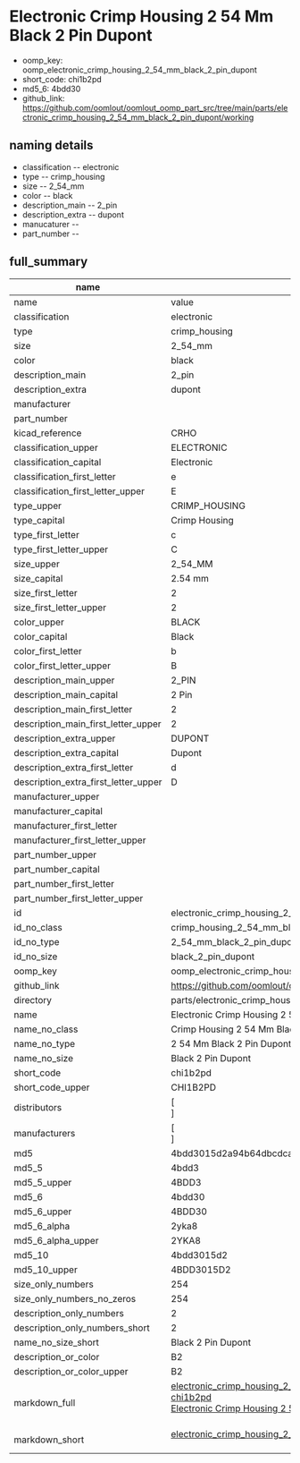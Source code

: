 # Electronic Crimp Housing 2 54 Mm Black 2 Pin Dupont

  
* oomp_key: oomp_electronic_crimp_housing_2_54_mm_black_2_pin_dupont 
* short_code: chi1b2pd
* md5_6: 4bdd30  
* github_link: https://github.com/oomlout/oomlout_oomp_part_src/tree/main/parts/electronic_crimp_housing_2_54_mm_black_2_pin_dupont/working  
## naming details
* classification -- electronic
* type -- crimp_housing
* size -- 2_54_mm
* color -- black
* description_main -- 2_pin
* description_extra -- dupont
* manucaturer -- 
* part_number -- 





## full_summary
| name | value | 
| --- | --- | 
| name | value | 
| classification | electronic | 
| type | crimp_housing | 
| size | 2_54_mm | 
| color | black | 
| description_main | 2_pin | 
| description_extra | dupont | 
| manufacturer |  | 
| part_number |  | 
| kicad_reference | CRHO | 
| classification_upper | ELECTRONIC | 
| classification_capital | Electronic | 
| classification_first_letter | e | 
| classification_first_letter_upper | E | 
| type_upper | CRIMP_HOUSING | 
| type_capital | Crimp Housing | 
| type_first_letter | c | 
| type_first_letter_upper | C | 
| size_upper | 2_54_MM | 
| size_capital | 2.54 mm | 
| size_first_letter | 2 | 
| size_first_letter_upper | 2 | 
| color_upper | BLACK | 
| color_capital | Black | 
| color_first_letter | b | 
| color_first_letter_upper | B | 
| description_main_upper | 2_PIN | 
| description_main_capital | 2 Pin | 
| description_main_first_letter | 2 | 
| description_main_first_letter_upper | 2 | 
| description_extra_upper | DUPONT | 
| description_extra_capital | Dupont | 
| description_extra_first_letter | d | 
| description_extra_first_letter_upper | D | 
| manufacturer_upper |  | 
| manufacturer_capital |  | 
| manufacturer_first_letter |  | 
| manufacturer_first_letter_upper |  | 
| part_number_upper |  | 
| part_number_capital |  | 
| part_number_first_letter |  | 
| part_number_first_letter_upper |  | 
| id | electronic_crimp_housing_2_54_mm_black_2_pin_dupont | 
| id_no_class | crimp_housing_2_54_mm_black_2_pin_dupont | 
| id_no_type | 2_54_mm_black_2_pin_dupont | 
| id_no_size | black_2_pin_dupont | 
| oomp_key | oomp_electronic_crimp_housing_2_54_mm_black_2_pin_dupont | 
| github_link | https://github.com/oomlout/oomlout_oomp_part_src/tree/main/parts/electronic_crimp_housing_2_54_mm_black_2_pin_dupont/working | 
| directory | parts/electronic_crimp_housing_2_54_mm_black_2_pin_dupont | 
| name | Electronic Crimp Housing 2 54 Mm Black 2 Pin Dupont | 
| name_no_class | Crimp Housing 2 54 Mm Black 2 Pin Dupont | 
| name_no_type | 2 54 Mm Black 2 Pin Dupont | 
| name_no_size | Black 2 Pin Dupont | 
| short_code | chi1b2pd | 
| short_code_upper | CHI1B2PD | 
| distributors | [<br>] | 
| manufacturers | [<br>] | 
| md5 | 4bdd3015d2a94b64dbcdcad850425c86 | 
| md5_5 | 4bdd3 | 
| md5_5_upper | 4BDD3 | 
| md5_6 | 4bdd30 | 
| md5_6_upper | 4BDD30 | 
| md5_6_alpha | 2yka8 | 
| md5_6_alpha_upper | 2YKA8 | 
| md5_10 | 4bdd3015d2 | 
| md5_10_upper | 4BDD3015D2 | 
| size_only_numbers | 254 | 
| size_only_numbers_no_zeros | 254 | 
| description_only_numbers | 2 | 
| description_only_numbers_short | 2 | 
| name_no_size_short | Black 2 Pin Dupont | 
| description_or_color | B2 | 
| description_or_color_upper | B2 | 
| markdown_full | [electronic_crimp_housing_2_54_mm_black_2_pin_dupont](https://github.com/oomlout/oomlout_oomp_part_src/tree/main/parts/electronic_crimp_housing_2_54_mm_black_2_pin_dupont/working)<br>[chi1b2pd](https://github.com/oomlout/oomlout_oomp_part_src/tree/main/parts/electronic_crimp_housing_2_54_mm_black_2_pin_dupont/working)<br>[Electronic Crimp Housing 2 54 Mm Black 2 Pin Dupont](https://github.com/oomlout/oomlout_oomp_part_src/tree/main/parts/electronic_crimp_housing_2_54_mm_black_2_pin_dupont/working)<br><br> | 
| markdown_short | [electronic_crimp_housing_2_54_mm_black_2_pin_dupont](https://github.com/oomlout/oomlout_oomp_part_src/tree/main/parts/electronic_crimp_housing_2_54_mm_black_2_pin_dupont/working)<br><br> | 
